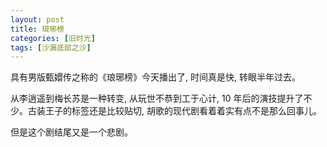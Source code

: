 ```yaml
---
layout: post
title: 琅琊榜
categories: [旧时光]
tags: [沙漏底部之沙]
---
```


具有男版甄嬛传之称的《琅琊榜》今天播出了, 时间真是快, 转眼半年过去。

从李逍遥到梅长苏是一种转变, 从玩世不恭到工于心计, 10 年后的演技提升了不少。古装王子的标签还是比较贴切, 胡歌的现代剧看着着实有点不是那么回事儿。

但是这个剧结尾又是一个悲剧。
